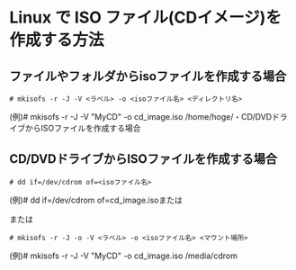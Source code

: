 # Linux で ISO ファイル(CDイメージ)を作成する方法

## ファイルやフォルダからisoファイルを作成する場合

```
# mkisofs -r -J -V <ラベル> -o <isoファイル名> <ディレクトリ名>
```

(例)# mkisofs -r -J -V "MyCD" -o cd_image.iso /home/hoge/・CD/DVDドライブからISOファイルを作成する場合


## CD/DVDドライブからISOファイルを作成する場合

```
# dd if=/dev/cdrom of=<isoファイル名>
```

(例)# dd if=/dev/cdrom of=cd_image.isoまたは

または

```
# mkisofs -r -J -o -V <ラベル> -o <isoファイル名> <マウント場所>
```

(例)# mkisofs -r -J -V "MyCD" -o cd_image.iso /media/cdrom

